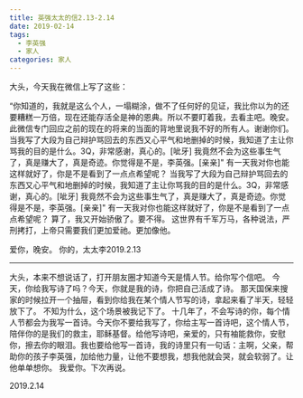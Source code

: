```yaml
---
title: 英强太太的信2.13-2.14
date: 2019-02-14
tags:
  - 李英强
  - 家人
categories: 家人
---
```

大头，今天我在微信上写了这些：

“你知道的，我就是这么个人，一塌糊涂，做不了任何好的见证，我比你以为的还要糟糕一万倍，现在还能存活全是神的恩典。所以不要盯着我，去看主吧。晚安。
此微信专门回应之前的现在的将来的当面的背地里说我不好的所有人。谢谢你们。
当我写了大段为自己辩护骂回去的东西又心平气和地删掉的时候，我知道了主让你骂我的目的是什么。3Q，非常感谢，真心的。[呲牙]
我竟然不会为这些事生气了，真是赚大了，真是奇迹。你觉得是不是，李英强。[亲亲]"
有一天我对你也能这样就好了，你是不是看到了一点点希望呢？
当我写了大段为自己辩护骂回去的东西又心平气和地删掉的时候，我知道了主让你骂我的目的是什么。3Q，非常感谢，真心的。[呲牙]
我竟然不会为这些事生气了，真是赚大了，真是奇迹。你觉得是不是，李英强。[亲亲]"
有一天我对你也能这样就好了，你是不是看到了一点点希望呢？
算了，我又开始骄傲了。要不得。
这世界有千军万马，各种说法，严刑拷打，上帝只需要我们更加爱祂。更加像他。

爱你，晚安。
你的，太太李2019.2.13

---

大头，本来不想说话了，打开朋友圈才知道今天是情人节。给你写个信吧。
今天，你给我写诗了吗？今天，你就是我的诗，你把自己活成了诗。
那天国保来搜家的时候拉开一个抽屉，看到你给我在某个情人节写的诗，拿起来看了半天，轻轻放下了。
不知为什么，这个场景被我记下了。
十几年了，不会写诗的你，每个情人节都会为我写一首诗。今天你不要给我写了，你给主写一首诗吧，这个情人节，陪伴你的是我们的救主，耶稣基督。给他写诗吧，亲爱的，只有袖能救你，安慰你，擦去你的眼泪。我也要给他写一首诗，我的诗里只有一句话：主啊，父亲，帮助你的孩子李英强，加给他力量，让他不要想我，想我他就会哭，就会软弱了。让他单单想你。
我爱你。下次再说。

2019.2.14